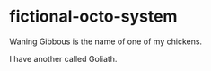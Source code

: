 # fictional-octo-system

Waning Gibbous is the name of one of my chickens.

I have another called Goliath.
